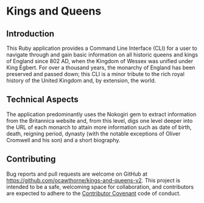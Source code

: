 # Kings and Queens
## Introduction
This Ruby application provides a Command Line Interface (CLI) for a user to navigate through and gain basic information on all historic queens and kings of England since 802 AD, when the Kingdom of Wessex was unified under King Egbert. For over a thousand years, the monarchy of England has been preserved and passed down; this CLI is a minor tribute to the rich royal history of the United Kingdom and, by extension, the world.

## Technical Aspects
The application predominantly uses the Nokogiri gem to extract information from the Britannica website and, from this level, digs one level deeper into the URL of each monarch to attain more information such as date of birth, death, reigning period, dynasty (with the notable exceptions of Oliver Cromwell and his son) and a short biography.

## Contributing

Bug reports and pull requests are welcome on GitHub at https://github.com/ocawthorne/kings-and-queens-v2. This project is intended to be a safe, welcoming space for collaboration, and contributors are expected to adhere to the [Contributor Covenant](https://www.contributor-covenant.org/) code of conduct.
